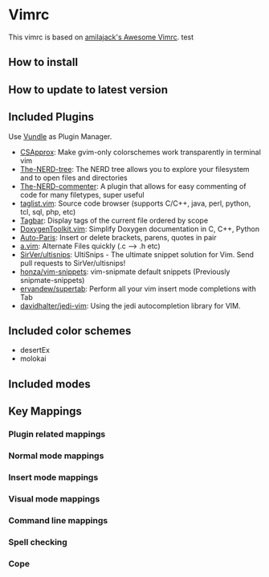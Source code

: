 # Vimrc

This vimrc is based on [amilajack's Awesome Vimrc](https://github.com/amix/vimrc).
test

## How to install

## How to update to latest version

## Included Plugins

Use [Vundle](https://github.com/VundleVim/Vundle.vim) as Plugin Manager.

* [CSApprox](https://github.com/vim-scripts/CSApprox): Make gvim-only colorschemes work transparently in terminal vim 
* [The-NERD-tree](): The NERD tree allows you to explore your filesystem and to open files and directories
* [The-NERD-commenter](https://github.com/vim-scripts/The-NERD-Commenter): A plugin that allows for easy commenting of code for many filetypes, super useful
* [taglist.vim](https://github.com/vim-scripts/taglist.vim): Source code browser (supports C/C++, java, perl, python, tcl, sql, php, etc)
* [Tagbar](https://github.com/vim-scripts/Tagbar): Display tags of the current file ordered by scope 
* [DoxygenToolkit.vim](https://github.com/vim-scripts/DoxygenToolkit.vim): Simplify Doxygen documentation in C, C++, Python
* [Auto-Paris](https://github.com/vim-scripts/Auto-Pairs): Insert or delete brackets, parens, quotes in pair
* [a.vim](https://github.com/vim-scripts/a.vim): Alternate Files quickly (.c --> .h etc) 
* [SirVer/ultisnips](https://github.com/SirVer/ultisnips): UltiSnips - The ultimate snippet solution for Vim. Send pull requests to SirVer/ultisnips! 
* [honza/vim-snippets](https://github.com/honza/vim-snippets): 
vim-snipmate default snippets (Previously snipmate-snippets)
* [ervandew/supertab](https://github.com/ervandew/supertab): 
Perform all your vim insert mode completions with Tab
* [davidhalter/jedi-vim](https://github.com/davidhalter/jedi-vim): Using the jedi autocompletion library for VIM. 

## Included color schemes
* desertEx
* molokai

## Included modes

## Key Mappings

### Plugin related mappings

### Normal mode mappings

### Insert mode mappings

### Visual mode mappings

### Command line mappings

### Spell checking

### Cope	
